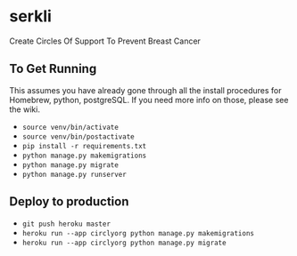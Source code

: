 # serkli
Create Circles Of Support To Prevent Breast Cancer

## To Get Running
This assumes you have already gone through all the install procedures for Homebrew, python, postgreSQL. If you need more info on those, please see the wiki.

* `source venv/bin/activate`
* `source venv/bin/postactivate`
* `pip install -r requirements.txt`
* `python manage.py makemigrations`
* `python manage.py migrate`
* `python manage.py runserver`

## Deploy to production

* `git push heroku master`
* `heroku run --app circlyorg python manage.py makemigrations`
* `heroku run --app circlyorg python manage.py migrate`
